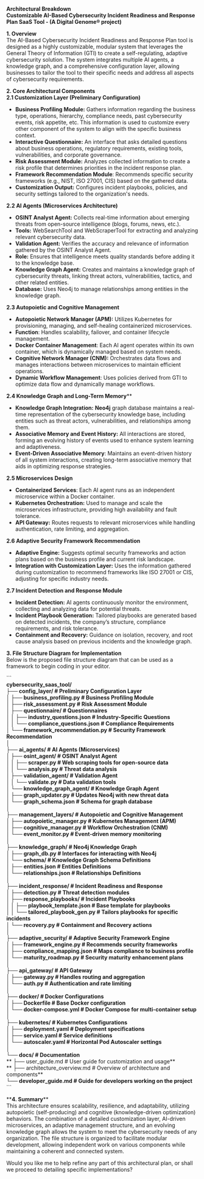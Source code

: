 **Architectural Breakdown**  
**Customizable AI-Based Cybersecurity Incident Readiness and Response Plan SaaS Tool \- (A Digital Genome® project)**

**1\. Overview**  
The AI-Based Cybersecurity Incident Readiness and Response Plan tool is designed as a highly customizable, modular system that leverages the General Theory of Information (GTI) to create a self-regulating, adaptive cybersecurity solution. The system integrates multiple AI agents, a knowledge graph, and a comprehensive configuration layer, allowing businesses to tailor the tool to their specific needs and address all aspects of cybersecurity requirements.

**2\. Core Architectural Components**  
**2.1 Customization Layer (Preliminary Configuration)**

* **Business Profiling Module:** Gathers information regarding the business type, operations, hierarchy, compliance needs, past cybersecurity events, risk appetite, etc. This information is used to customize every other component of the system to align with the specific business context.  
* **Interactive Questionnaire:** An interface that asks detailed questions about business operations, regulatory requirements, existing tools, vulnerabilities, and corporate governance.  
* **Risk Assessment Module:** Analyzes collected information to create a risk profile that determines priorities in the incident response plan.  
* **Framework Recommendation Module**: Recommends specific security frameworks (e.g., NIST, ISO 27001, CIS) based on the gathered data.  
* **Customization Output:** Configures incident playbooks, policies, and security settings tailored to the organization's needs.

**2.2 AI Agents (Microservices Architecture)**

* **OSINT Analyst Agent:** Collects real-time information about emerging threats from open-source intelligence (blogs, forums, news, etc.).  
* **Tools:** WebSearchTool and WebScraperTool for extracting and analyzing relevant cybersecurity data.  
* **Validation Agent:** Verifies the accuracy and relevance of information gathered by the OSINT Analyst Agent.  
* **Role:** Ensures that intelligence meets quality standards before adding it to the knowledge base.  
* **Knowledge Graph Agent:** Creates and maintains a knowledge graph of cybersecurity threats, linking threat actors, vulnerabilities, tactics, and other related entities.  
* **Database:** Uses Neo4j to manage relationships among entities in the knowledge graph.

**2.3 Autopoietic and Cognitive Management**

* **Autopoietic Network Manager (APM):** Utilizes Kubernetes for provisioning, managing, and self-healing containerized microservices.  
* **Function**: Handles scalability, failover, and container lifecycle management.  
* **Docker Container Management**: Each AI agent operates within its own container, which is dynamically managed based on system needs.  
* **Cognitive Network Manager (CNM):** Orchestrates data flows and manages interactions between microservices to maintain efficient operations.  
* **Dynamic Workflow Management**: Uses policies derived from GTI to optimize data flow and dynamically manage workflows.

**2.4 Knowledge Graph and Long-Term Memory**\*\*

* **Knowledge Graph Integration:** **Neo4j** graph database maintains a real-time representation of the cybersecurity knowledge base, including entities such as threat actors, vulnerabilities, and relationships among them.  
* **Associative Memory and Event History:** All interactions are stored, forming an evolving history of events used to enhance system learning and adaptiveness.  
* **Event-Driven Associative Memory**: Maintains an event-driven history of all system interactions, creating long-term associative memory that aids in optimizing response strategies.

**2.5 Microservices Design**

* **Containerized Services**: Each AI agent runs as an independent microservice within a Docker container.  
* **Kubernetes Orchestration:** Used to manage and scale the microservices infrastructure, providing high availability and fault tolerance.  
* **API Gateway:** Routes requests to relevant microservices while handling authentication, rate limiting, and aggregation.

**2.6 Adaptive Security Framework Recommendation** 

* **Adaptive Engine:** Suggests optimal security frameworks and action plans based on the business profile and current risk landscape.  
* **Integration with Customization Layer:** Uses the information gathered during customization to recommend frameworks like ISO 27001 or CIS, adjusting for specific industry needs.

**2.7 Incident Detection and Response Module**

* **Incident Detection:** AI agents continuously monitor the environment, collecting and analyzing data for potential threats.  
* **Incident Playbook Generation:** Tailored playbooks are generated based on detected incidents, the company’s structure, compliance requirements, and risk tolerance.  
* **Containment and Recovery:** Guidance on isolation, recovery, and root cause analysis based on previous incidents and the knowledge graph.

**3\. File Structure Diagram for Implementation**  
Below is the proposed file structure diagram that can be used as a framework to begin coding in your editor.

\`\`\`  
**cybersecurity\_saas\_tool/**  
**├── config\_layer/                       \# Preliminary Configuration Layer**  
**│   ├── business\_profiling.py           \# Business Profiling Module**  
**│   ├── risk\_assessment.py              \# Risk Assessment Module**  
**│   ├── questionnaire/                  \# Questionnaires**  
**│   │   ├── industry\_questions.json     \# Industry-Specific Questions**  
**│   │   └── compliance\_questions.json   \# Compliance Requirements**  
**│   └── framework\_recommendation.py     \# Security Framework Recommendation**  
**│**  
**├── ai\_agents/                          \# AI Agents (Microservices)**  
**│   ├── osint\_agent/                    \# OSINT Analyst Agent**  
**│   │   ├── scraper.py                  \# Web scraping tools for open-source data**  
**│   │   └── analysis.py                 \# Threat data analysis**  
**│   ├── validation\_agent/               \# Validation Agent**  
**│   │   └── validate.py                 \# Data validation tools**  
**│   └── knowledge\_graph\_agent/          \# Knowledge Graph Agent**  
**│       ├── graph\_updater.py            \# Updates Neo4j with new threat data**  
**│       └── graph\_schema.json           \# Schema for graph database**  
**│**  
**├── management\_layers/                  \# Autopoietic and Cognitive Management**  
**│   ├── autopoietic\_manager.py          \# Kubernetes Management (APM)**  
**│   ├── cognitive\_manager.py            \# Workflow Orchestration (CNM)**  
**│   └── event\_monitor.py                \# Event-driven memory monitoring**  
**│**  
**├── knowledge\_graph/                    \# Neo4j Knowledge Graph**  
**│   ├── graph\_db.py                     \# Interfaces for interacting with Neo4j**  
**│   └── schema/                         \# Knowledge Graph Schema Definitions**  
**│       ├── entities.json               \# Entities Definitions**  
**│       └── relationships.json          \# Relationships Definitions**  
**│**  
**├── incident\_response/                  \# Incident Readiness and Response**  
**│   ├── detection.py                    \# Threat detection modules**  
**│   ├── response\_playbooks/             \# Incident Playbooks**  
**│   │   ├── playbook\_template.json      \# Base template for playbooks**  
**│   │   └── tailored\_playbook\_gen.py    \# Tailors playbooks for specific incidents**  
**│   └── recovery.py                     \# Containment and Recovery actions**  
**│**  
**├── adaptive\_security/                  \# Adaptive Security Framework Engine**  
**│   ├── framework\_engine.py             \# Recommends security frameworks**  
**│   ├── compliance\_mapping.json         \# Maps compliance to business profile**  
**│   └── maturity\_roadmap.py             \# Security maturity enhancement plans**  
**│**  
**├── api\_gateway/                        \# API Gateway**  
**│   ├── gateway.py                      \# Handles routing and aggregation**  
**│   └── auth.py                         \# Authentication and rate limiting**  
**│**  
**├── docker/                             \# Docker Configurations**  
**│   ├── Dockerfile                      \# Base Docker configuration**  
**│   └── docker-compose.yml              \# Docker Compose for multi-container setup**  
**│**  
**├── kubernetes/                         \# Kubernetes Configurations**  
**│   ├── deployment.yaml                 \# Deployment specifications**  
**│   ├── service.yaml                    \# Service definitions**  
**│   └── autoscaler.yaml                 \# Horizontal Pod Autoscaler settings**  
**│**  
**└── docs/                               \# Documentation**  
  **  ├── user\_guide.md                   \# User guide for customization and usage**  
  **  ├── architecture\_overview.md        \# Overview of architecture and components**  
    **└── developer\_guide.md              \# Guide for developers working on the project**  
\`\`\`

\*\***4\. Summary**\*\*  
This architecture ensures scalability, resilience, and adaptability, utilizing autopoietic (self-producing) and cognitive (knowledge-driven optimization) behaviors. The combination of a detailed customization layer, AI-driven microservices, an adaptive management structure, and an evolving knowledge graph allows the system to meet the cybersecurity needs of any organization. The file structure is organized to facilitate modular development, allowing independent work on various components while maintaining a coherent and connected system.

Would you like me to help refine any part of this architectural plan, or shall we proceed to detailing specific implementations?

